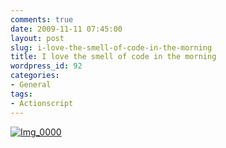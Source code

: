 ```yaml
---
comments: true
date: 2009-11-11 07:45:00
layout: post
slug: i-love-the-smell-of-code-in-the-morning
title: I love the smell of code in the morning
wordpress_id: 92
categories:
- General
tags:
- Actionscript
---
```



    


[![Img_0000](http://ianthomasnet.files.wordpress.com/2009/11/img_0000-scaled1000.jpg?w=225)](http://ianthomasnet.files.wordpress.com/2009/11/img_0000-scaled1000.jpg)






  

